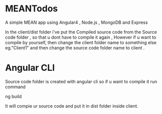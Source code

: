# MEANTodos
A simple MEAN app using Angular4 , Node.js , MongoDB and Express

In the client/dist folder i've put the Compiled source code from the Source code folder ,
so that u dont have to compile it again ,
However if u want to compile by yourself,
then change the client folder name to something else eg."Client1" and 
then change the source code folder name to client .

# Angular CLI

Source code folder is created with angular cli so if u want to compile it run command

ng build

It will compie ur source code and put it in dist folder inside client.
